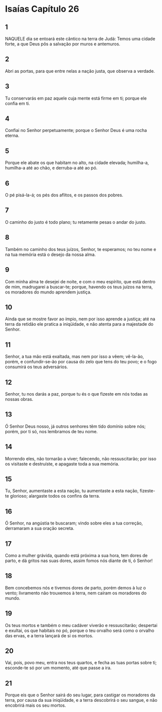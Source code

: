 # Isaías Capítulo 26

## 1
NAQUELE dia se entoará este cântico na terra de Judá: Temos uma cidade forte, a que Deus pôs a salvação por muros e antemuros.

## 2
Abri as portas, para que entre nelas a nação justa, que observa a verdade.

## 3
Tu conservarás em paz aquele cuja mente está firme em ti; porque ele confia em ti.

## 4
Confiai no Senhor perpetuamente; porque o Senhor Deus é uma rocha eterna.

## 5
Porque ele abate os que habitam no alto, na cidade elevada; humilha-a, humilha-a até ao chão, e derruba-a até ao pó.

## 6
O pé pisá-la-á; os pés dos aflitos, e os passos dos pobres.

## 7
O caminho do justo é todo plano; tu retamente pesas o andar do justo.

## 8
Também no caminho dos teus juízos, Senhor, te esperamos; no teu nome e na tua memória está o desejo da nossa alma.

## 9
Com minha alma te desejei de noite, e com o meu espírito, que está dentro de mim, madrugarei a buscar-te; porque, havendo os teus juízos na terra, os moradores do mundo aprendem justiça.

## 10
Ainda que se mostre favor ao ímpio, nem por isso aprende a justiça; até na terra da retidão ele pratica a iniqüidade, e não atenta para a majestade do Senhor.

## 11
Senhor, a tua mão está exaltada, mas nem por isso a vêem; vê-la-ão, porém, e confundir-se-ão por causa do zelo que tens do teu povo; e o fogo consumirá os teus adversários.

## 12
Senhor, tu nos darás a paz, porque tu és o que fizeste em nós todas as nossas obras.

## 13
Ó Senhor Deus nosso, já outros senhores têm tido domínio sobre nós; porém, por ti só, nos lembramos de teu nome.

## 14
Morrendo eles, não tornarão a viver; falecendo, não ressuscitarão; por isso os visitaste e destruíste, e apagaste toda a sua memória.

## 15
Tu, Senhor, aumentaste a esta nação, tu aumentaste a esta nação, fizeste-te glorioso; alargaste todos os confins da terra.

## 16
Ó Senhor, na angústia te buscaram; vindo sobre eles a tua correção, derramaram a sua oração secreta.

## 17
Como a mulher grávida, quando está próxima a sua hora, tem dores de parto, e dá gritos nas suas dores, assim fomos nós diante de ti, ó Senhor!

## 18
Bem concebemos nós e tivemos dores de parto, porém demos à luz o vento; livramento não trouxemos à terra, nem caíram os moradores do mundo.

## 19
Os teus mortos e também o meu cadáver viverão e ressuscitarão; despertai e exultai, os que habitais no pó, porque o teu orvalho será como o orvalho das ervas, e a terra lançará de si os mortos.

## 20
Vai, pois, povo meu, entra nos teus quartos, e fecha as tuas portas sobre ti; esconde-te só por um momento, até que passe a ira.

## 21
Porque eis que o Senhor sairá do seu lugar, para castigar os moradores da terra, por causa da sua iniqüidade, e a terra descobrirá o seu sangue, e não encobrirá mais os seu mortos.

